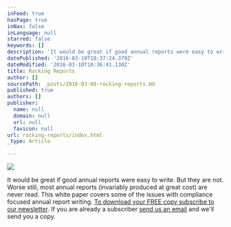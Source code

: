 ```yaml
---
inFeed: true
hasPage: true
inNav: false
inLanguage: null
starred: false
keywords: []
description: 'It would be great if good annual reports were easy to write. But they are not. Worse still, most annual reports (invariably produced at great cost) are never read. This white paper covers some of the issues with compliance focused annual report writing.'
datePublished: '2016-03-10T10:37:24.379Z'
dateModified: '2016-03-10T10:36:41.130Z'
title: Rocking Reports
author: []
sourcePath: _posts/2016-03-08-rocking-reports.md
published: true
authors: []
publisher:
  name: null
  domain: null
  url: null
  favicon: null
url: rocking-reports/index.html
_type: Article

---
```

![](https://the-grid-user-content.s3-us-west-2.amazonaws.com/9bfeed57-a6df-4951-9327-e82db01c306f.jpg)

It would be great if good annual reports were easy to write. But they are not. Worse still, most annual reports (invariably produced at great cost) are never read. This white paper covers some of the issues with compliance focused annual report writing. [To download your FREE copy subscribe to our newsletter][0]. If you are already a subscriber [send us an email][1] and we'll send you a copy.

[0]: http://vbic.us7.list-manage.com/subscribe?u=2cc4239758d763b87b7070e86&id=5606321d11
[1]: mailto:richard.huysmans@ravencg.com.au?subject=Please%20send%20me%20a%20copy%20of%20the%20Rocking%20Reports%20White%20Paper